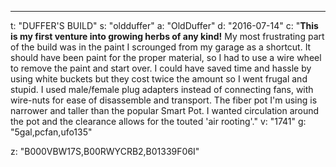 ---
t: "DUFFER'S BUILD"
s: "oldduffer"
a: "OldDuffer"
d: "2016-07-14"
c: "<strong>This is my first venture into growing herbs of any kind!</strong> My most frustrating part of the build was in the paint I scrounged from my garage as a shortcut. It should have been paint for the proper material, so I had to use a wire wheel to remove the paint and start over. I could have saved time and hassle by using white buckets but they cost twice the amount so I went frugal and stupid. I used male/female plug adapters instead of connecting fans, with wire-nuts for ease of disassemble and transport. The fiber pot I'm using is narrower and taller than the popular Smart Pot. I wanted circulation around the pot and the  clearance allows for the touted 'air rooting'."
v: "1741"
g: "5gal,pcfan,ufo135"

z: "B000VBW17S,B00RWYCRB2,B01339F06I"
